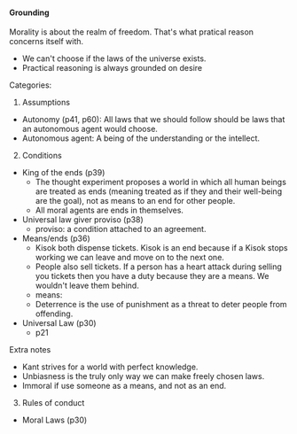 #### Grounding

Morality is about the realm of freedom. That's what pratical reason concerns itself with. 
- We can't choose if the laws of the universe exists.
- Practical reasoning is always grounded on desire

Categories: 

1. Assumptions

- Autonomy (p41, p60): All laws that we should follow should be laws that an autonomous agent would choose.
- Autonomous agent: A being of the understanding or the intellect.

2. Conditions

- King of the ends (p39)
	- The thought experiment proposes a world in which all human beings are treated as ends (meaning treated as if they and their well-being are the goal), not as means to an end for other people.
	- All moral agents are ends in themselves.
- Universal law giver proviso (p38)
	- proviso: a condition attached to an agreement.
- Means/ends (p36)
	- Kisok both dispense tickets. Kisok is an end because if a Kisok stops working we can leave and move on to the next one.
	- People also sell tickets. If a person has a heart attack during selling you tickets then you have a duty because they are a means. We wouldn't leave them behind.
	- means:
	- Deterrence is the use of punishment as a threat to deter people from offending.
- Universal Law (p30)
	- p21

Extra notes

- Kant strives for a world with perfect knowledge. 
- Unbiasness is the truly only way we can make freely chosen laws. 
- Immoral if use someone as a means, and not as an end.

3. Rules of conduct

- Moral Laws (p30)